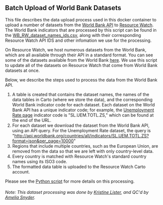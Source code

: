 ## Batch Upload of World Bank Datasets
This file describes the data upload process used in this docker container to upload a number of datasets from the [World Bank API](https://data.worldbank.org/) to [Resource Watch](resourcewatch.org). The World Bank indicators that are processed by this script can be found in the [WB_RW_dataset_names_ids.csv](https://github.com/resource-watch/nrt-scripts/blob/master/upload_worldbank_data/WB_RW_dataset_names_ids.csv), along with their corresponding Resource Watch API IDS and other infomation we use for the processing.

On Resource Watch, we host numerous datasets from the World Bank, which are all available through their API in a standard format. You can see some of the datasets available from the World Bank [here](https://data.worldbank.org/indicator/). We use this script to update all of the datasets on Resource Watch that come from World Bank datasets at once.

Below, we describe the steps used to process the data from the World Bank API.

1. A table is created that contains the dataset names, the names of the data tables in Carto (where we store the data), and the corresponding World Bank indicator code for each dataset. Each dataset on the World Bank API has a unique indicator code; for example, the [Unemployment Rate page](https://data.worldbank.org/indicator/SL.UEM.TOTL.ZS) indicator code is "SL.UEM.TOTL.ZS," which can be found at the end of the URL.
2. For each dataset we download the dataset from the World Bank API, using an API query. For the Unemployment Rate dataset, the query is "http://api.worldbank.org/countries/all/indicators/SL.UEM.TOTL.ZS?format=json&per_page=10000"
3. Regions that include multiple countries, such as the European Union, are removed from the data so that we are left with only country-level data.
4. Every country is matched with Resource Watch's standard country names using its ISO3 code.
5. The formatted data table is uploaded to the Resource Watch Carto account.

Please see the [Python script](https://github.com/resource-watch/data-pre-processing/blob/master/upload_worldbank_data/contents/main.py) for more details on this processing.

###### Note: This dataset processing was done by [Kristine Lister](https://www.wri.org/profile/kristine-lister), and QC'd by [Amelia Snyder](https://www.wri.org/profile/amelia-snyder).

